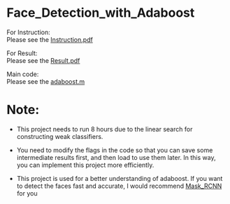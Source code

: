 # Face_Detection_with_Adaboost
For Instruction:<br/>
Please see the [Instruction.pdf](https://github.com/bruce0715/Face_Detection_with_Adaboost/blob/master/Instruction.pdf)

For Result:<br/>
Please see the [Result.pdf](https://github.com/bruce0715/Face_Detection_with_Adaboost/blob/master/Result.pdf)

Main code:<br/>
Please see the [adaboost.m](https://github.com/bruce0715/Face_Detection_with_Adaboost/blob/master/Code_and_Data/adaboost.m)

# Note:<br/>
* This project needs to run 8 hours due to the linear search for constructing weak classifiers.

* You need to modify the flags in the code so that you can save some intermediate results first, and then load to use them later. In this way, you can implement this project more efficiently.

* This project is used for a better understanding of adaboost. If you want to detect the faces fast and accurate, I would recommend [Mask_RCNN](https://github.com/matterport/Mask_RCNN) for you
